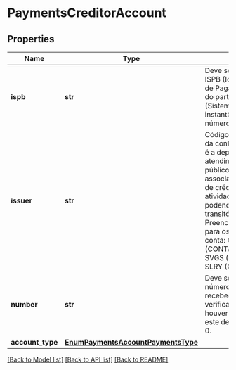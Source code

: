 # PaymentsCreditorAccount

## Properties
Name | Type | Description | Notes
------------ | ------------- | ------------- | -------------
**ispb** | **str** | Deve ser preenchido com o ISPB (Identificador do Sistema de Pagamentos Brasileiros) do participante do SPI (Sistema de pagamentos instantâneos) somente com números.  | 
**issuer** | **str** | Código da Agência emissora da conta sem dígito.   (Agência é a dependência destinada ao atendimento aos clientes, ao público em geral e aos associados de cooperativas de crédito,   no exercício de atividades da instituição, não podendo ser móvel ou transitória).   [Restrição] Preenchimento obrigatório para os seguintes tipos de conta: CACC (CONTA_DEPOSITO_A_VISTA), SVGS (CONTA_POUPANCA) e SLRY (CONTA_SALARIO).  | [optional] 
**number** | **str** | Deve ser preenchido com o número da conta do usuário recebedor, com dígito verificador (se este existir),   se houver valor alfanumérico, este deve ser convertido para 0.  | 
**account_type** | [**EnumPaymentsAccountPaymentsType**](EnumPaymentsAccountPaymentsType.md) |  | 

[[Back to Model list]](../README.md#documentation-for-models) [[Back to API list]](../README.md#documentation-for-api-endpoints) [[Back to README]](../README.md)

